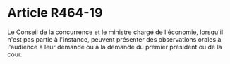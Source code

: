 # Article R464-19

<p>Le Conseil de la concurrence et le ministre chargé de l'économie, lorsqu'il n'est pas partie à l'instance, peuvent présenter des observations orales à l'audience à leur demande ou à la demande du premier président ou de la cour.</p>